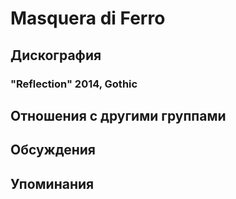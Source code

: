 # Masquera di Ferro



## Дискография

### "Reflection" 2014, Gothic




## Отношения с другими группами


## Обсуждения


## Упоминания

